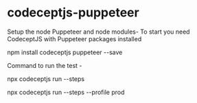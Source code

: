 # codeceptjs-puppeteer

Setup the node Puppeteer and node modules- 
To start you need CodeceptJS with Puppeteer packages installed

npm install codeceptjs puppeteer --save



Command to run the test - 

npx codeceptjs run --steps

npx codeceptjs run --steps --profile prod
